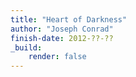 ```yaml
---
title: "Heart of Darkness"
author: "Joseph Conrad"
finish-date: 2012-??-??
_build:
    render: false
---
```


